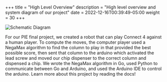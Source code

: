 +++
title = "High Level Overview"
description = "High level overview and system diagram of our project"
date = 2022-12-16T00:39:49-05:00
weight = 30
+++

![Schematic Diagram](/images/4circle_eschematic.png)

For our PIE final project, we created a robot that can play Connect 4 against a human player. To compute the moves, the computer player used a NegaMax algorithm to find the column to play in that provided the best possible score, then sent that column to the arduino which activated the lead screw and moved our chip dispenser to the correct column and dispensed a chip. We wrote the NegaMax algorithm in Go, used Python to communicate between Go and Arduino, and used the Arduino IDE to control the arduino. Learn more about this project by reading the docs!
